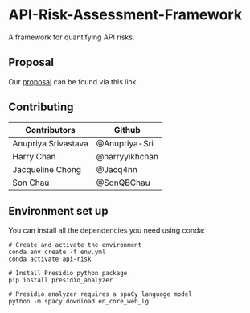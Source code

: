 # API-Risk-Assessment-Framework
A framework for quantifying API risks.

## Proposal

Our [proposal](https://github.com/teejlab/API-Risk-Assessment-Framework/blob/main/docs/report_book/_build/pdf/book.pdf) can be found via this link.

## Contributing

| Contributors         | Github                |
|----------------------|-----------------------|
| Anupriya Srivastava  | \@Anupriya-Sri        |
| Harry Chan           | \@harryyikhchan       |
| Jacqueline Chong     | \@Jacq4nn             |
| Son Chau             | \@SonQBChau           |

## Environment set up
You can install all the dependencies you need using conda:
```
# Create and activate the environment
conda env create -f env.yml
conda activate api-risk

# Install Presidio python package
pip install presidio_analyzer

# Presidio analyzer requires a spaCy language model
python -m spacy download en_core_web_lg
```